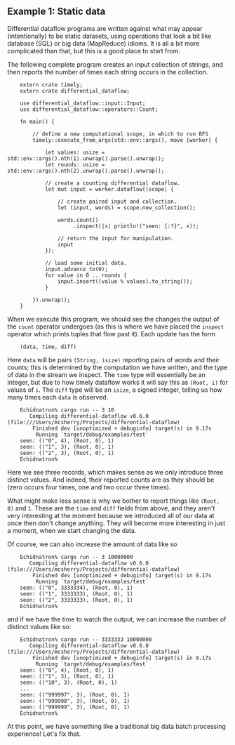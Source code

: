## Example 1: Static data

Differential dataflow programs are written against what may appear (intentionally) to be static datasets, using operations that look a bit like database (SQL) or big data (MapReduce) idioms. It is all a bit more complicated than that, but this is a good place to start from.

The following complete program creates an input collection of strings, and then reports the number of times each string occurs in the collection.

```rust,no_run
    extern crate timely;
    extern crate differential_dataflow;

    use differential_dataflow::input::Input;
    use differential_dataflow::operators::Count;

    fn main() {

        // define a new computational scope, in which to run BFS
        timely::execute_from_args(std::env::args(), move |worker| {

            let values: usize = std::env::args().nth(1).unwrap().parse().unwrap();
            let rounds: usize = std::env::args().nth(2).unwrap().parse().unwrap();

            // create a counting differential dataflow.
            let mut input = worker.dataflow(|scope| {

                // create paired input and collection.
                let (input, words) = scope.new_collection();

                words.count()
                     .inspect(|x| println!("seen: {:?}", x));

                // return the input for manipulation.
                input
            });

            // load some initial data.
            input.advance_to(0);
            for value in 0 .. rounds {
                input.insert((value % values).to_string());
            }

        }).unwrap();
    }
```

When we execute this program, we should see the changes the output of the `count` operator undergoes (as this is where we have placed the `inspect` operator which prints tuples that flow past it). Each update has the form

        (data, time, diff)

Here `data` will be pairs `(String, isize)` reporting pairs of words and their counts; this is determined by the computation we have written, and the type of data in the stream we inspect. The `time` type will essentially be an integer, but due to how timely dataflow works it will say this as `(Root, i)` for values of `i`. The `diff` type will be an `isize`, a signed integer, telling us how many times each `data` is observed.

        Echidnatron% cargo run -- 3 10
           Compiling differential-dataflow v0.6.0 (file:///Users/mcsherry/Projects/differential-dataflow)
            Finished dev [unoptimized + debuginfo] target(s) in 9.17s
             Running `target/debug/examples/test`
        seen: (("0", 4), (Root, 0), 1)
        seen: (("1", 3), (Root, 0), 1)
        seen: (("2", 3), (Root, 0), 1)
        Echidnatron%

Here we see three records, which makes sense as we only introduce three distinct values. And indeed, their reported counts are as they should be (zero occurs four times, one and two occur three times).

What might make less sense is why we bother to report things like `(Root, 0)` and `1`. These are the `time` and `diff` fields from above, and they aren't very interesting at the moment because we introduced all of our data at once then don't change anything. They will become more interesting in just a moment, when we start changing the data.

Of course, we can also increase the amount of data like so

        Echidnatron% cargo run -- 3 10000000
           Compiling differential-dataflow v0.6.0 (file:///Users/mcsherry/Projects/differential-dataflow)
            Finished dev [unoptimized + debuginfo] target(s) in 9.17s
             Running `target/debug/examples/test`
        seen: (("0", 3333334), (Root, 0), 1)
        seen: (("1", 3333333), (Root, 0), 1)
        seen: (("2", 3333333), (Root, 0), 1)
        Echidnatron%

and if we have the time to watch the output, we can increase the number of distinct values like so:

        Echidnatron% cargo run -- 3333333 10000000
           Compiling differential-dataflow v0.6.0 (file:///Users/mcsherry/Projects/differential-dataflow)
            Finished dev [unoptimized + debuginfo] target(s) in 9.17s
             Running `target/debug/examples/test`
        seen: (("0", 4), (Root, 0), 1)
        seen: (("1", 3), (Root, 0), 1)
        seen: (("10", 3), (Root, 0), 1)
        ...
        seen: (("999997", 3), (Root, 0), 1)
        seen: (("999998", 3), (Root, 0), 1)
        seen: (("999999", 3), (Root, 0), 1)
        Echidnatron%

At this point, we have something like a traditional big data batch processing experience! Let's fix that.